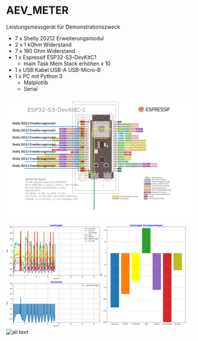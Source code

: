 # AEV_METER
Leistungsmessgerät für Demonstrationszweck
* 7 x Shelly 20212 Erweiterungsmodul
* 2 x 1 kOhm Widerstand
* 7 x 180 Ohm Widerstand
* 1 x Espressif ESP32-S3-DevKitC1
  * main Task Mem Stack erhöhen x 10 
* 1 x USB Kabel USB-A USB-Micro-B
* 1 x PC mit Python 3
  * Matplotlib
  * Serial
 
![all text](https://github.com/AEVGR/AEV_METER/blob/main/doc/AEV_Meter.jpg?raw=true)

![all text](https://github.com/AEVGR/AEV_METER/blob/main/doc/Bild1[1].png?raw=true)
![all text](https://github.com/AEVGR/AEV_METER/blob/main/doc/Bild2[1].png.jpg?raw=true)
